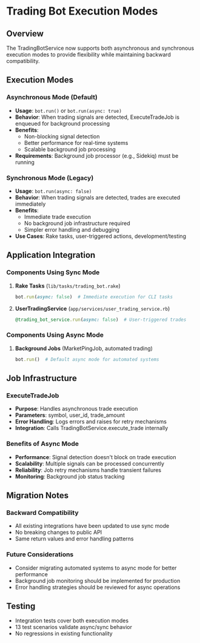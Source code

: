 # Trading Bot Execution Modes

## Overview
The TradingBotService now supports both asynchronous and synchronous execution modes to provide flexibility while maintaining backward compatibility.

## Execution Modes

### Asynchronous Mode (Default)
- **Usage**: `bot.run()` or `bot.run(async: true)`
- **Behavior**: When trading signals are detected, ExecuteTradeJob is enqueued for background processing
- **Benefits**: 
  - Non-blocking signal detection
  - Better performance for real-time systems
  - Scalable background job processing
- **Requirements**: Background job processor (e.g., Sidekiq) must be running

### Synchronous Mode (Legacy)
- **Usage**: `bot.run(async: false)`
- **Behavior**: When trading signals are detected, trades are executed immediately
- **Benefits**:
  - Immediate trade execution
  - No background job infrastructure required
  - Simpler error handling and debugging
- **Use Cases**: Rake tasks, user-triggered actions, development/testing

## Application Integration

### Components Using Sync Mode
1. **Rake Tasks** (`lib/tasks/trading_bot.rake`)
   ```ruby
   bot.run(async: false)  # Immediate execution for CLI tasks
   ```

2. **UserTradingService** (`app/services/user_trading_service.rb`)
   ```ruby
   @trading_bot_service.run(async: false)  # User-triggered trades
   ```

### Components Using Async Mode
1. **Background Jobs** (MarketPingJob, automated trading)
   ```ruby
   bot.run()  # Default async mode for automated systems
   ```

## Job Infrastructure

### ExecuteTradeJob
- **Purpose**: Handles asynchronous trade execution
- **Parameters**: symbol, user_id, trade_amount
- **Error Handling**: Logs errors and raises for retry mechanisms
- **Integration**: Calls TradingBotService.execute_trade internally

### Benefits of Async Mode
- **Performance**: Signal detection doesn't block on trade execution
- **Scalability**: Multiple signals can be processed concurrently
- **Reliability**: Job retry mechanisms handle transient failures
- **Monitoring**: Background job status tracking

## Migration Notes

### Backward Compatibility
- All existing integrations have been updated to use sync mode
- No breaking changes to public API
- Same return values and error handling patterns

### Future Considerations
- Consider migrating automated systems to async mode for better performance
- Background job monitoring should be implemented for production
- Error handling strategies should be reviewed for async operations

## Testing
- Integration tests cover both execution modes
- 13 test scenarios validate async/sync behavior
- No regressions in existing functionality 